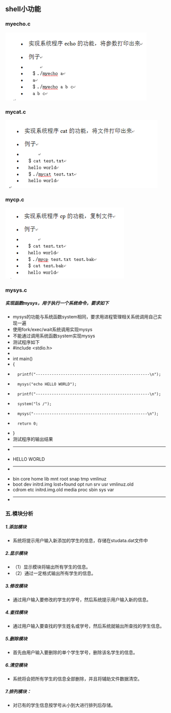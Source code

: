 ## shell小功能

### myecho.c
![](https://github.com/Mai-Pu/Shell/raw/master/pic/1.png)

### mycat.c
![](https://github.com/Mai-Pu/Shell/raw/master/pic/2.png)

### mycp.c
![](https://github.com/Mai-Pu/Shell/raw/master/pic/3.png)

### mysys.c
##### 实现函数mysys，用于执行一个系统命令，要求如下
*	mysys的功能与系统函数system相同，要求用进程管理相关系统调用自己实现一遍
*	使用fork/exec/wait系统调用实现mysys
*	不能通过调用系统函数system实现mysys
*	测试程序如下
*	#include <stdio.h>
*	
*	int main()
*	{
*	    printf("--------------------------------------------------\n");
*	    mysys("echo HELLO WORLD");
*	    printf("--------------------------------------------------\n");
*	    system("ls /");
*	    mysys("--------------------------------------------------\n");
*	    return 0;
*	}       
*	测试程序的输出结果
*	--------------------------------------------------
*	HELLO WORLD
*	--------------------------------------------------
*	bin    core  home	     lib	 mnt   root  snap  tmp	vmlinuz
*	boot   dev   initrd.img      lost+found  opt   run   srv   usr	vmlinuz.old
*	cdrom  etc   initrd.img.old  media	 proc  sbin  sys   var
*	--------------------------------------------------

### 五.模块分析
##### 1.添加模块
* 系统将提示用户输入新添加的学生的信息，存储在studata.dat文件中
##### 2.显示模块
* （1）显示模块将输出所有学生的信息。
* （2）通过一定格式输出所有学生的信息。
##### 3.修改模块
* 通过用户输入要修改的学生的学号，然后系统提示用户输入新的信息。
##### 4.查找模块
* 通过用户输入要查找的学生姓名或学号，然后系统就输出所查找的学生信息。
##### 5.删除模块
* 首先由用户输入要删除的单个学生学号，删除该名学生的信息。
##### 6.清空模块
* 系统将会把所有学生的信息全部删除，并且将辅助文件数据清空。
##### 7.排列模块：
* 对已有的学生信息按学号从小到大进行排列后存储。
